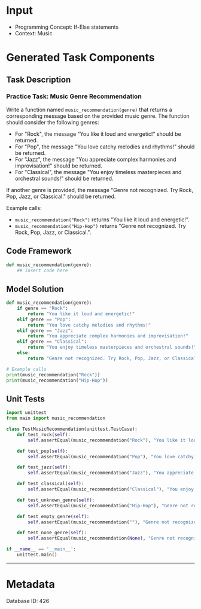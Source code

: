 # Input
- Programming Concept: If-Else statements
- Context: Music

# Generated Task Components
## Task Description
### Practice Task: Music Genre Recommendation

Write a function named `music_recommendation(genre)` that returns a corresponding message based on the provided music genre. The function should consider the following genres:

- For "Rock", the message "You like it loud and energetic!" should be returned.
- For "Pop", the message "You love catchy melodies and rhythms!" should be returned.
- For "Jazz", the message "You appreciate complex harmonies and improvisation!" should be returned.
- For "Classical", the message "You enjoy timeless masterpieces and orchestral sounds!" should be returned.

If another genre is provided, the message "Genre not recognized. Try Rock, Pop, Jazz, or Classical." should be returned.

Example calls:
- `music_recommendation("Rock")` returns "You like it loud and energetic!".
- `music_recommendation("Hip-Hop")` returns "Genre not recognized. Try Rock, Pop, Jazz, or Classical.".

## Code Framework
```python
def music_recommendation(genre):
    ## Insert code here
```

## Model Solution
```python
def music_recommendation(genre):
    if genre == "Rock":
        return "You like it loud and energetic!"
    elif genre == "Pop":
        return "You love catchy melodies and rhythms!"
    elif genre == "Jazz":
        return "You appreciate complex harmonies and improvisation!"
    elif genre == "Classical":
        return "You enjoy timeless masterpieces and orchestral sounds!"
    else:
        return "Genre not recognized. Try Rock, Pop, Jazz, or Classical."

# Example calls
print(music_recommendation("Rock"))
print(music_recommendation("Hip-Hop"))
```

## Unit Tests
```python
import unittest
from main import music_recommendation

class TestMusicRecommendation(unittest.TestCase):
    def test_rock(self):
        self.assertEqual(music_recommendation("Rock"), "You like it loud and energetic!")

    def test_pop(self):
        self.assertEqual(music_recommendation("Pop"), "You love catchy melodies and rhythms!")

    def test_jazz(self):
        self.assertEqual(music_recommendation("Jazz"), "You appreciate complex harmonies and improvisation!")

    def test_classical(self):
        self.assertEqual(music_recommendation("Classical"), "You enjoy timeless masterpieces and orchestral sounds!")

    def test_unknown_genre(self):
        self.assertEqual(music_recommendation("Hip-Hop"), "Genre not recognized. Try Rock, Pop, Jazz, or Classical.")

    def test_empty_genre(self):
        self.assertEqual(music_recommendation(""), "Genre not recognized. Try Rock, Pop, Jazz, or Classical.")

    def test_none_genre(self):
        self.assertEqual(music_recommendation(None), "Genre not recognized. Try Rock, Pop, Jazz, or Classical.")

if __name__ == '__main__':
    unittest.main()
```
___
# Metadata
Database ID: 426
